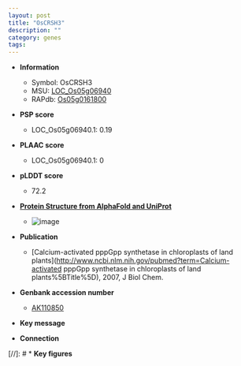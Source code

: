 ```yaml
---
layout: post
title: "OsCRSH3"
description: ""
category: genes
tags: 
---
```


* **Information**  
    + Symbol: OsCRSH3  
    + MSU: [LOC_Os05g06940](http://rice.plantbiology.msu.edu/cgi-bin/ORF_infopage.cgi?orf=LOC_Os05g06940)  
    + RAPdb: [Os05g0161800](http://rapdb.dna.affrc.go.jp/viewer/gbrowse_details/irgsp1?name=Os05g0161800)  

* **PSP score**  
    + LOC_Os05g06940.1: 0.19 

* **PLAAC score**  
    + LOC_Os05g06940.1: 0 

* **pLDDT score**
    + 72.2

* **[Protein Structure from AlphaFold and UniProt](https://www.uniprot.org/uniprotkb/Q75IS2/entry#structure)**
    + ![image](https://ricepsp.github.io/images/Q7/AF-Q75IS2-F1.png)

* **Publication**  
    + [Calcium-activated pppGpp synthetase in chloroplasts of land plants](http://www.ncbi.nlm.nih.gov/pubmed?term=Calcium-activated pppGpp synthetase in chloroplasts of land plants%5BTitle%5D), 2007, J Biol Chem.

* **Genbank accession number**  
    + [AK110850](http://www.ncbi.nlm.nih.gov/nuccore/AK110850)

* **Key message**  

* **Connection**  

[//]: # * **Key figures**  


